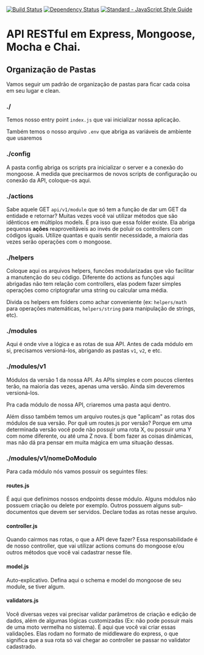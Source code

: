 [![Build Status](https://travis-ci.org/gfviegas/scout-cms.svg?branch=master)](https://travis-ci.org/gfviegas/scout-cms)
[![Dependency Status](https://gemnasium.com/badges/github.com/gfviegas/eric-api.svg)](https://gemnasium.com/github.com/gfviegas/eric-api)
[![Standard - JavaScript Style Guide](https://img.shields.io/badge/code%20style-standard-brightgreen.svg)](http://standardjs.com/)
# API RESTful em Express, Mongoose, Mocha e Chai.

## Organização de Pastas
Vamos seguir um padrão de organização de pastas para ficar cada coisa em seu lugar e clean.

### ./
Temos nosso entry point `index.js` que vai inicializar nossa aplicação.

Também temos o nosso arquivo `.env` que abriga as variáveis de ambiente que usaremos

### ./config
A pasta config abriga os scripts pra inicializar o server e a conexão do mongoose. A medida que precisarmos de novos scripts de configuração ou conexão da API, coloque-os aqui.

### ./actions
Sabe aquele GET `api/v1/module` que só tem a função de dar um GET da entidade e retornar? Muitas vezes você vai utilizar métodos que são idênticos em múltiplos models. É pra isso que essa folder existe. Ela abriga pequenas **ações** reaproveitáveis ao invés de poluir os controllers com códigos iguais. Utilize quantas e quais sentir necessidade, a maioria das vezes serão operações com o mongoose.

### ./helpers
Coloque aqui os arquivos helpers, funcões modularizadas que vão facilitar a manutenção do seu código. Diferente do actions as funções aqui abrigadas não tem relação com controllers, elas podem fazer simples operações como criptografar uma string ou calcular uma média.

Divida os helpers em folders como achar conveniente (ex: `helpers/math` para operações matemáticas, `helpers/string` para manipulação de strings, etc).

### ./modules
Aqui é onde vive a lógica e as rotas de sua API. Antes de cada módulo em si, precisamos versioná-los, abrigando as pastas `v1`, `v2`, e etc.

### ./modules/v1
Módulos da versão 1 da nossa API. As APIs simples e com poucos clientes terão, na maioria das vezes, apenas uma versão. Ainda sim deveremos versioná-los.

Pra cada módulo de nossa API, criaremos uma pasta aqui dentro.

Além disso também temos um arquivo routes.js que "aplicam" as rotas dos módulos de sua versão. Por quê um routes.js por versão? Porque em uma determinada versão você pode não possuir uma rota X, ou possuir uma Y com nome diferente, ou até uma Z nova. É bom fazer as coisas dinâmicas, mas não dá pra pensar em muita mágica em uma situação dessas.


### ./modules/v1/nomeDoModulo
Para cada módulo nós vamos possuir os seguintes files:
#### routes.js
É aqui que definimos nossos endpoints desse módulo. Alguns módulos não possuem criação ou delete por exemplo. Outros possuem alguns sub-documentos que devem ser servidos. Declare todas as rotas nesse arquivo.

#### controller.js
Quando cairmos nas rotas, o que a API deve fazer? Essa responsabilidade é de nosso controller, que vai utilizar actions comuns do mongoose e/ou outros métodos que você vai cadastrar nesse file.

#### model.js
Auto-explicativo. Defina aqui o schema e model do mongoose de seu module, se tiver algum.

#### validators.js
Você diversas vezes vai precisar validar parâmetros de criação e edição de dados, além de algumas lógicas customizadas (Ex: não pode possuir mais de uma moto vermelha no sistema). É aqui que você vai criar essas validações. Elas rodam no formato de middleware do express, o que significa que a sua rota só vai chegar ao controller se passar no validator cadastrado.
